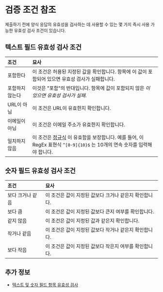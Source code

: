 # 검증 조건 참조

제출하기 전에 양식 응답의 유효성을 검사하는 데 사용할 수 있는 몇 가지 즉시 사용 가능한 유효성 검사 조건이 있습니다.

## 텍스트 필드 유효성 검사 조건

| 조건       | 묘사                                                                                                                                   |
|:-------- |:------------------------------------------------------------------------------------------------------------------------------------ |
| 포함한다     | 이 조건은 허용된 지정된 값을 확인합니다. 항목에 이 값이 포함되어 있으면 유효성 검사가 실패합니다.                                                                             |
| 포함하지 않는다 | 이것은 "포함"의 반대입니다. 항목에 값이 포함되지 않은 _이 있으면 유효성 검사가 실패_.                                                                                  |
| URL이 아님  | 이 조건은 URL이 유효한지 확인합니다.                                                                                                               |
| 이메일이 아님  | 이 조건은 이메일 주소가 유효한지 확인합니다.                                                                                                            |
| 일치하지 않음  | 이 조건은 [정규식](https://en.wikipedia.org/wiki/Regular_expression) 이 유효함을 보장합니다. 예를 들어, 이 RegEx 표현식 `^[0-9]{10}$` 는 10개의 연속 숫자를 입력해야 합니다. |

## 숫자 필드 유효성 검사 조건

| 조건        | 묘사                              |
|:--------- |:------------------------------- |
| 보다 크거나 같음 | 이 조건은 값이 지정된 값보다 크거나 같은지 확인합니다. |
| 보다 큼      | 이 조건은 값이 지정된 값보다 큰지 여부를 확인합니다.  |
| 같지 않음     | 이 조건은 값이 지정된 값과 같은지 확인합니다.      |
| 작거나 같음    | 이 조건은 값이 지정된 값보다 작거나 같은지 확인합니다. |
| 보다 작음     | 이 조건은 값이 지정된 값보다 작은지 여부를 확인합니다. |

## 추가 정보

* [텍스트 및 숫자 필드 항목 유효성 검사](./validating-text-and-numeric-field-entries.md)
